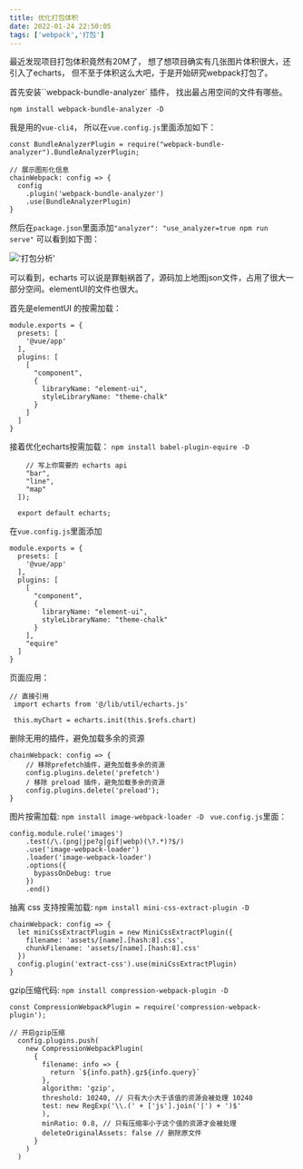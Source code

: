 ```yaml
---
title: 优化打包体积
date: 2022-01-24 22:50:05
tags: ['webpack','打包']
---
```


最近发现项目打包体积竟然有20M了， 想了想项目确实有几张图片体积很大，还引入了echarts， 但不至于体积这么大吧，于是开始研究webpack打包了。
<!-- more -->
首先安装``webpack-bundle-analyzer` 插件， 找出最占用空间的文件有哪些。

`npm install webpack-bundle-analyzer -D`

我是用的`vue-cli4`， 所以在`vue.config.js`里面添加如下：
```
const BundleAnalyzerPlugin = require("webpack-bundle-analyzer").BundleAnalyzerPlugin;
 
// 展示图形化信息
chainWebpack: config => {
  config
    .plugin('webpack-bundle-analyzer')
    .use(BundleAnalyzerPlugin)
}
```

然后在`package.json`里面添加`"analyzer": "use_analyzer=true npm run serve"`
可以看到如下图：

!['打包分析'](https://static01.imgkr.com/temp/8589678b5bcd43cc9107f90eb60f701e.jpg)

可以看到，echarts 可以说是罪魁祸首了，源码加上地图json文件，占用了很大一部分空间。elementUI的文件也很大。

首先是elementUI 的按需加载：
```
module.exports = {
  presets: [
    '@vue/app'
  ],
  plugins: [
    [
      "component",
      {
        libraryName: "element-ui",
        styleLibraryName: "theme-chalk"
      }
    ]
  ]
}
```
接着优化echarts按需加载：
`npm install babel-plugin-equire -D`

```const echarts = equire([
    // 写上你需要的 echarts api
    "bar",
    "line",
    "map"
  ]);

  export default echarts;
```

在`vue.config.js`里面添加
```
module.exports = {
  presets: [
    '@vue/app'
  ],
  plugins: [
    [
      "component",
      {
        libraryName: "element-ui",
        styleLibraryName: "theme-chalk"
      }
    ],
    "equire"
  ]
}
```
页面应用：
```
// 直接引用
 import echarts from '@/lib/util/echarts.js' 
 
 this.myChart = echarts.init(this.$refs.chart) 
```

删除无用的插件，避免加载多余的资源
```
chainWebpack: config => {
    // 移除prefetch插件，避免加载多余的资源
    config.plugins.delete('prefetch')
    / 移除 preload 插件，避免加载多余的资源
    config.plugins.delete('preload');
}
```

图片按需加载:  `npm install image-webpack-loader -D `
`vue.config.js`里面： 
```
config.module.rule('images')
    .test(/\.(png|jpe?g|gif|webp)(\?.*)?$/)
    .use('image-webpack-loader')
    .loader('image-webpack-loader')
    .options({
      bypassOnDebug: true
    })
    .end()
```

抽离 css 支持按需加载: `npm install mini-css-extract-plugin -D`
```
chainWebpack: config => {
  let miniCssExtractPlugin = new MiniCssExtractPlugin({
    filename: 'assets/[name].[hash:8].css',
    chunkFilename: 'assets/[name].[hash:8].css'
  })
  config.plugin('extract-css').use(miniCssExtractPlugin)
}
```

gzip压缩代码: `npm install compression-webpack-plugin -D`

```
const CompressionWebpackPlugin = require('compression-webpack-plugin');

// 开启gzip压缩
  config.plugins.push(
    new CompressionWebpackPlugin(
      {
        filename: info => {
          return `${info.path}.gz${info.query}`
        },
        algorithm: 'gzip',
        threshold: 10240, // 只有大小大于该值的资源会被处理 10240
        test: new RegExp('\\.(' + ['js'].join('|') + ')$'
        ),
        minRatio: 0.8, // 只有压缩率小于这个值的资源才会被处理
        deleteOriginalAssets: false // 删除原文件
      }
    )
  )

```

